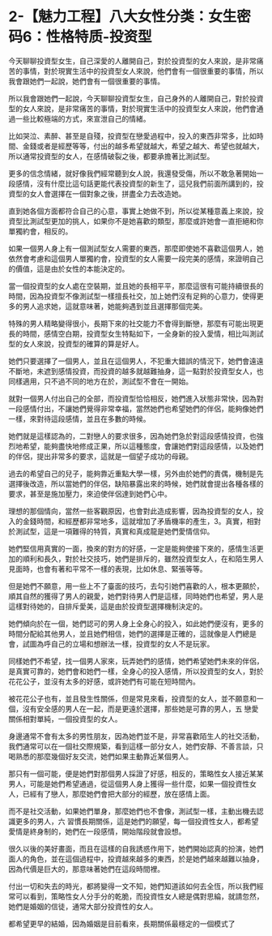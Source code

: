 # 2-【魅力工程】八大女性分类：女生密码6：性格特质-投资型

今天聊聊投資型女生，自己深愛的人離開自己，對於投資型的女人來說，是非常痛苦的事情，對於現實生活中的投資型女人來說，他們會有一個很重要的事情，所以我會跟她們一起說，她們會有一個很重要的事情。

所以我會跟她們一起說，今天聊聊投資型女生，自己身外的人離開自己，對於投資型的女人來說，是非常痛苦的事情，對於現實生活中的投資型女人來說，他們會通過一些比較極端的方式，來宣泄自己的情緒。

比如哭泣、素醉、甚至是自殘，投資型在戀愛過程中，投入的東西非常多，比如時間、金錢或者是經歷等等，付出的越多希望就越大，希望之越大、希望也就越大，所以通常投資型的女人，在感情破裂之後，都要承擔著比測試型。

更多的信念情緒，就好像我們經常聽到女人說，我還發受傷，所以不敢急著開始一段感情，沒有什麼比這句話更能代表投資型的新生了，這兒我們前面所講到的，投資型的女人會選擇在一個對象之後，拼盡全力去改造她。

直到她各個方面都符合自己的心意，事實上她做不到，所以從某種意義上來說，投資型比測試型更加的挑人，如果你不是她喜歡的類型，那麼或許她會一直拒絕和你單獨約會，相反的。

如果一個男人身上有一個測試型女人需要的東西，那麼即使她不喜歡這個男人，她依然會考慮和這個男人單獨約會，投資型的女人需要一段完美的感情，來證明自己的價值，這是由於女性的本能決定的。

當一個投資型的女人處在空裝期，並且她的長相平平，那麼這很有可能持續很長的時間，因為投資型不像測試型一樣擅長社交，加上她們沒有足夠的心意力，使得更多的男人追求她，這就意味著，她能夠遇到並且選擇那個完美。

特殊的男人精略變得很小，長期下來的社交能力不會得到斷戀，那麼有可能出現更長的時間，感情空白期，投資型女生特點如下，一全身新的投入愛情，相比叫測試型的女人來說，投資型的確算的算是好人。

她們只要選擇了一個男人，並且在這個男人，不犯重大錯誤的情況下，她們會遠遠不斷地，未遮到感情投資，而投資的越多就越難抽身，這一點對於投資型女人，也同樣適用，只不過不同的地方在於，測試型不會在一開始。

就對一個男人付出自己的全部，而投資型恰恰相反，她們進入狀態非常快，因為對一段感情付出，不讓她們覺得非常幸福，當然她們也希望她們的伴侶，能夠像她們一樣，來對待這段感情，並且在多數的時候。

她們就是這樣認為的，二對戀人的要求很多，因為她們急於對這段感情投資，也強烈地希望，能夠盡快地修成正果，所以這種態度，會讓她們對這段感情，以及她們的伴侶，提出非常多的要求，這就是一個望子成功的母親。

過去的希望自己的兒子，能夠靠近重點大學一樣，另外由於她們的責偶，機制是先選擇後改造，所以當她們的伴侶，缺陷暴露出來的時候，她們就會提出各種各樣的要求，甚至是施加壓力，來迫使伴侶達到她們心中。

理想的那個情向，當然一些客觀原因，也會對此造成影響，因為投資型的女人，投入的金錢時間，和經歷都非常地多，這就增加了矛盾機率的產生，3。真實，相對於測試型，這是一項難得的特質，真實和真成龍是她們愛情信仰。

她們堅信用真實的一面，換來的對方的好感，一定是能夠使接下來的，感情生活更加的順利和長久，對於社交技巧，她們是排斥的，雖然投資型女人，在和陌生男人見面時，也會有著和平常不一樣的表現，比如休息、緊張等等。

但是她們不願意，用一些上不了臺面的技巧，去勾引她們喜歡的人，根本更願於，順其自然的獲得了男人的親愛，她們對待男人們是這樣，同時她們也希望，男人是這樣對待她的，自排斥愛美，這是由於投資型選擇機制決定的。

她們傾向於在一個，她們認可的男人身上全身心的投入，如此她們便沒有，更多的時間分配給其他男人，並且她們相信，她們的選擇是正確的，這就像是人們總是會，試圖為呼自己的立場和想辦法一樣，投資型的女人不是玩家。

同樣她們不希望，找一個男人家來，玩弄她們的感情，她們希望她們未來的伴侶，是真實可靠的，她們會和她們一樣，全身心的投入感情，所以投資型的女人，對於花花公子，並沒有太多的好感，或許她們有可能在短時間內。

被花花公子也有，並且發生性關係，但是常見來看，投資型的女人，並不願意和一個，沒有安全感的男人在一起，而是更遠於選擇，那些她是可靠的男人，五 戀愛關係相對單純，一個投資型的女人。

身邊通常不會有太多的男性朋友，因為她們並不是，非常喜歡陌生人的社交活動，我們通常可以在一個社交際規築，看到這樣一部分女人，她們安靜、不善言談，只喝熟悉的那麼幾個好友交流，她們如果主動靠近某個男人。

那只有一個可能，便是她們對那個男人採證了好感，相反的，策略性女人接近某某男人，可能是她們希望通過，從這個男人身上獲得一些什麼，如果一個投資性女人，已經有了戀人，那麼她們會把大部分的經歷，放在感情上面。

而不是社交活動，如果她們單身，那麼她們也不會像，測試型一樣，主動出機去認識更多的男人，六 習慣長期關係，這是她們的願望，每一個投資性女人，都希望愛情是終身制的，她們在一段感情，開始階段就會設想。

很久以後的美好畫面，而且在這樣的自我誘惑作用下，她們開始認真的扮演，她們面人的角色，並在這個過程中，投資越來越多的東西，於是她們越來越難以抽身，因為代價是巨大的，那意味著她們在這段時間裡。

付出一切和失去的時光，都將變得一文不知，她們知道該如何去全恆，所以我們經常可以看到，策略性女人分手分的乾脆，而投資性女人總是偶對思綸，就請忽然，她們是婚姻的信徒，通常大部分投資性的女人。

都希望更早的結婚，因為婚姻是目前看來，長期關係最穩定的一個模式了